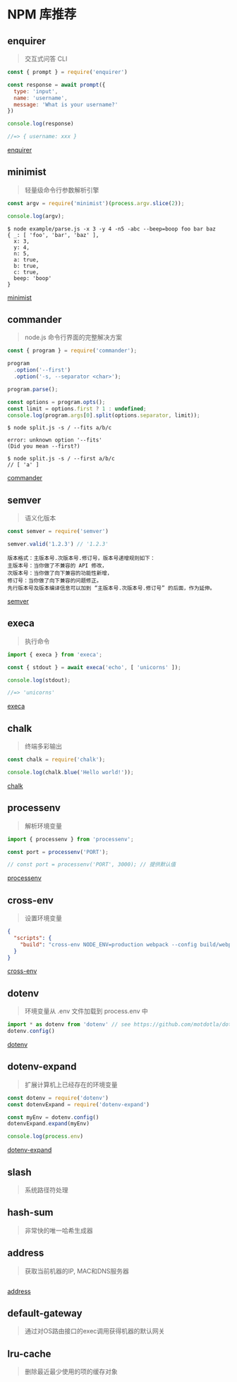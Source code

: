 # NPM 库推荐

## enquirer

> 交互式问答 CLI

```javascript
const { prompt } = require('enquirer')

const response = await prompt({
  type: 'input',
  name: 'username',
  message: 'What is your username?'
})

console.log(response)

//=> { username: xxx }
```

[enquirer](https://www.npmjs.com/package/enquirer)

## minimist

> 轻量级命令行参数解析引擎

```javascript
const argv = require('minimist')(process.argv.slice(2));

console.log(argv);
```
```
$ node example/parse.js -x 3 -y 4 -n5 -abc --beep=boop foo bar baz
{ _: [ 'foo', 'bar', 'baz' ],
  x: 3,
  y: 4,
  n: 5,
  a: true,
  b: true,
  c: true,
  beep: 'boop' 
}
```
[minimist](https://www.npmjs.com/package/minimist)

## commander

> node.js 命令行界面的完整解决方案

```js
const { program } = require('commander');

program
  .option('--first')
  .option('-s, --separator <char>');

program.parse();

const options = program.opts();
const limit = options.first ? 1 : undefined;
console.log(program.args[0].split(options.separator, limit));
```

```
$ node split.js -s / --fits a/b/c

error: unknown option '--fits'
(Did you mean --first?)

$ node split.js -s / --first a/b/c
// [ 'a' ]
```

[commander](https://www.npmjs.com/package/commander)

## semver

> 语义化版本

```javascript
const semver = require('semver')

semver.valid('1.2.3') // '1.2.3'
```

```text
版本格式：主版本号.次版本号.修订号，版本号递增规则如下：
主版本号：当你做了不兼容的 API 修改，
次版本号：当你做了向下兼容的功能性新增，
修订号：当你做了向下兼容的问题修正。
先行版本号及版本编译信息可以加到 “主版本号.次版本号.修订号” 的后面，作为延伸。
```

[semver](https://www.npmjs.com/package/semver)

## execa

> 执行命令

```javascript
import { execa } from 'execa';

const { stdout } = await execa('echo', [ 'unicorns' ]);

console.log(stdout);

//=> 'unicorns'
```

[execa](https://www.npmjs.com/package/execa)

## chalk

> 终端多彩输出

```javascript
const chalk = require('chalk');

console.log(chalk.blue('Hello world!'));
```

[chalk](https://www.npmjs.com/package/chalk/v/4.1.2)

## processenv

> 解析环境变量

```ts
import { processenv } from 'processenv';

const port = processenv('PORT');

// const port = processenv('PORT', 3000); // 提供默认值
```

[processenv](https://www.npmjs.com/package/processenv)

## cross-env

> 设置环境变量

```json
{
  "scripts": {
    "build": "cross-env NODE_ENV=production webpack --config build/webpack.config.js"
  }
}
```

[cross-env](https://www.npmjs.com/package/cross-env)

## dotenv
> 环境变量从 .env 文件加载到 process.env 中
```js
import * as dotenv from 'dotenv' // see https://github.com/motdotla/dotenv#how-do-i-use-dotenv-with-import
dotenv.config()
```
[dotenv](https://www.npmjs.com/package/dotenv)

## dotenv-expand
> 扩展计算机上已经存在的环境变量

```js
const dotenv = require('dotenv')
const dotenvExpand = require('dotenv-expand')

const myEnv = dotenv.config()
dotenvExpand.expand(myEnv)

console.log(process.env)
```

[dotenv-expand](https://www.npmjs.com/package/dotenv-expand)


## slash
> 系统路径符处理


## hash-sum
> 非常快的唯一哈希生成器

## address
> 获取当前机器的IP, MAC和DNS服务器
```js

```
[address](https://www.npmjs.com/package/address)

## default-gateway
> 通过对OS路由接口的exec调用获得机器的默认网关


## lru-cache
> 删除最近最少使用的项的缓存对象




